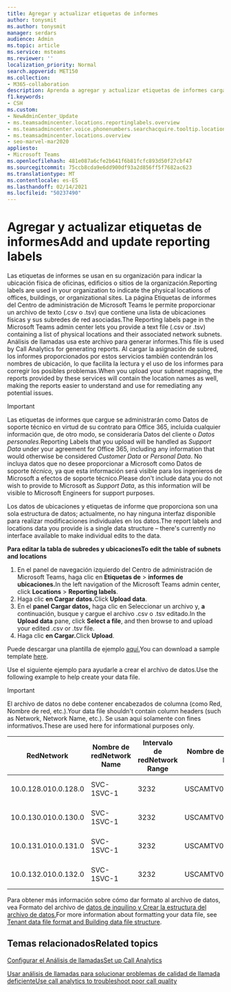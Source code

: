 ```yaml
---
title: Agregar y actualizar etiquetas de informes
author: tonysmit
ms.author: tonysmit
manager: serdars
audience: Admin
ms.topic: article
ms.service: msteams
ms.reviewer: ''
localization_priority: Normal
search.appverid: MET150
ms.collection:
- M365-collaboration
description: Aprenda a agregar y actualizar etiquetas de informes cargando un archivo de texto que contiene una lista de ubicaciones físicas y subredes asociadas.
f1.keywords:
- CSH
ms.custom:
- NewAdminCenter_Update
- ms.teamsadmincenter.locations.reportinglabels.overview
- ms.teamsadmincenter.voice.phonenumbers.searchacquire.tooltip.location
- ms.teamsadmincenter.locations.overview
- seo-marvel-mar2020
appliesto:
- Microsoft Teams
ms.openlocfilehash: 481e087a6cfe2b641f6b81fcfc893d50f27cbf47
ms.sourcegitcommit: 75ccb8cda9e6dd900df93a2d856ff5f7682ac623
ms.translationtype: MT
ms.contentlocale: es-ES
ms.lasthandoff: 02/14/2021
ms.locfileid: "50237490"
---
```

<a name="add-and-update-reporting-labels"></a><span data-ttu-id="63518-103">Agregar y actualizar etiquetas de informes</span><span class="sxs-lookup"><span data-stu-id="63518-103">Add and update reporting labels</span></span>
============================

<span data-ttu-id="63518-104">Las etiquetas de informes se usan en su organización para indicar la ubicación física de oficinas, edificios o sitios de la organización.</span><span class="sxs-lookup"><span data-stu-id="63518-104">Reporting labels are used in your organization to indicate the physical locations of offices, buildings, or organizational sites.</span></span> <span data-ttu-id="63518-105">La página Etiquetas de informes del Centro de administración de Microsoft Teams le permite proporcionar un archivo de texto (.csv o .tsv) que contiene una lista de ubicaciones físicas y sus subredes de red asociadas.</span><span class="sxs-lookup"><span data-stu-id="63518-105">The Reporting labels page in the Microsoft Teams admin center lets you provide a text file (.csv or .tsv) containing a list of physical locations and their associated network subnets.</span></span> <span data-ttu-id="63518-106">Análisis de llamadas usa este archivo para generar informes.</span><span class="sxs-lookup"><span data-stu-id="63518-106">This file is used by Call Analytics for generating reports.</span></span> <span data-ttu-id="63518-107">Al cargar la asignación de subred, los informes proporcionados por estos servicios también contendrán los nombres de ubicación, lo que facilita la lectura y el uso de los informes para corregir los posibles problemas.</span><span class="sxs-lookup"><span data-stu-id="63518-107">When you upload your subnet mapping, the reports provided by these services will contain the location names as well, making the reports easier to understand and use for remediating any potential issues.</span></span>

> [!IMPORTANT]
> <span data-ttu-id="63518-108">Las etiquetas de informes que  cargue se administrarán como Datos de soporte técnico en virtud  de su contrato para Office 365, incluida cualquier información que, de otro modo, se consideraría Datos del cliente o *Datos personales.*</span><span class="sxs-lookup"><span data-stu-id="63518-108">Reporting Labels that you upload will be handled as *Support Data* under your agreement for Office 365, including any information that would otherwise be considered *Customer Data* or *Personal Data*.</span></span> <span data-ttu-id="63518-109">No incluya datos que no desee proporcionar a Microsoft como Datos de soporte *técnico,* ya que esta información será visible para los ingenieros de Microsoft a efectos de soporte técnico.</span><span class="sxs-lookup"><span data-stu-id="63518-109">Please don't include data you do not wish to provide to Microsoft as *Support Data*, as this information will be visible to Microsoft Engineers for support purposes.</span></span>

<span data-ttu-id="63518-110">Los datos de ubicaciones y etiquetas de informe que proporciona son una sola estructura de datos; actualmente, no hay ninguna interfaz disponible para realizar modificaciones individuales en los datos.</span><span class="sxs-lookup"><span data-stu-id="63518-110">The report labels and locations data you provide is a single data structure – there's currently no interface available to make individual edits to the data.</span></span>

<span data-ttu-id="63518-111">**Para editar la tabla de subredes y ubicaciones**</span><span class="sxs-lookup"><span data-stu-id="63518-111">**To edit the table of subnets and locations**</span></span>

1. <span data-ttu-id="63518-112">En el panel de navegación izquierdo del Centro de administración de Microsoft Teams, haga clic en **Etiquetas de**  >  **informes de ubicaciones.**</span><span class="sxs-lookup"><span data-stu-id="63518-112">In the left navigation of the Microsoft Teams admin center, click **Locations** > **Reporting labels**.</span></span>
2. <span data-ttu-id="63518-113">Haga clic **en Cargar datos.**</span><span class="sxs-lookup"><span data-stu-id="63518-113">Click **Upload data**.</span></span>
3. <span data-ttu-id="63518-114">En el **panel Cargar datos,** haga clic en Seleccionar un archivo y, **a** continuación, busque y cargue el archivo .csv o .tsv editado.</span><span class="sxs-lookup"><span data-stu-id="63518-114">In the **Upload data** pane, click **Select a file**, and then browse to and upload your edited .csv or .tsv file.</span></span>
4. <span data-ttu-id="63518-115">Haga clic **en Cargar.**</span><span class="sxs-lookup"><span data-stu-id="63518-115">Click **Upload**.</span></span>

<span data-ttu-id="63518-116">Puede descargar una plantilla de ejemplo [aquí.](https://github.com/MicrosoftDocs/OfficeDocs-SkypeForBusiness/blob/live/Teams/downloads/locations-template.zip?raw=true)</span><span class="sxs-lookup"><span data-stu-id="63518-116">You can download a sample template [here](https://github.com/MicrosoftDocs/OfficeDocs-SkypeForBusiness/blob/live/Teams/downloads/locations-template.zip?raw=true).</span></span>

<span data-ttu-id="63518-117">Use el siguiente ejemplo para ayudarle a crear el archivo de datos.</span><span class="sxs-lookup"><span data-stu-id="63518-117">Use the following example to help create your data file.</span></span>

> [!IMPORTANT]
> <span data-ttu-id="63518-118">El archivo de datos no debe contener encabezados de columna (como Red, Nombre de red, etc.).</span><span class="sxs-lookup"><span data-stu-id="63518-118">Your data file shouldn't contain column headers (such as Network, Network Name, etc.).</span></span> <span data-ttu-id="63518-119">Se usan aquí solamente con fines informativos.</span><span class="sxs-lookup"><span data-stu-id="63518-119">These are used here for informational purposes only.</span></span> <br>

|<span data-ttu-id="63518-120">Red</span><span class="sxs-lookup"><span data-stu-id="63518-120">Network</span></span>|<span data-ttu-id="63518-121">Nombre de red</span><span class="sxs-lookup"><span data-stu-id="63518-121">Network Name</span></span>|<span data-ttu-id="63518-122">Intervalo de red</span><span class="sxs-lookup"><span data-stu-id="63518-122">Network Range</span></span>|<span data-ttu-id="63518-123">Nombre de edificio</span><span class="sxs-lookup"><span data-stu-id="63518-123">Building Name</span></span>|<span data-ttu-id="63518-124">Tipo de propiedad</span><span class="sxs-lookup"><span data-stu-id="63518-124">Ownership Type</span></span>|<span data-ttu-id="63518-125">Tipo de edificio</span><span class="sxs-lookup"><span data-stu-id="63518-125">Building Type</span></span>|<span data-ttu-id="63518-126">Tipo de oficina de edificio</span><span class="sxs-lookup"><span data-stu-id="63518-126">Building Office Type</span></span>|<span data-ttu-id="63518-127">Ciudad</span><span class="sxs-lookup"><span data-stu-id="63518-127">City</span></span>|<span data-ttu-id="63518-128">Código postal</span><span class="sxs-lookup"><span data-stu-id="63518-128">Zip Code</span></span>|<span data-ttu-id="63518-129">País</span><span class="sxs-lookup"><span data-stu-id="63518-129">Country</span></span>|<span data-ttu-id="63518-130">Estado</span><span class="sxs-lookup"><span data-stu-id="63518-130">State</span></span>|<span data-ttu-id="63518-131">Region</span><span class="sxs-lookup"><span data-stu-id="63518-131">Region</span></span>|<span data-ttu-id="63518-132">Inside Corp</span><span class="sxs-lookup"><span data-stu-id="63518-132">Inside Corp</span></span>|<span data-ttu-id="63518-133">Express Route</span><span class="sxs-lookup"><span data-stu-id="63518-133">Express Route</span></span>|
|-|-|-|-|-|-|-|-|-|-|-|-|-|-|
|<span data-ttu-id="63518-134">10.0.128.0</span><span class="sxs-lookup"><span data-stu-id="63518-134">10.0.128.0</span></span>    |<span data-ttu-id="63518-135">SVC-1</span><span class="sxs-lookup"><span data-stu-id="63518-135">SVC-1</span></span>|<span data-ttu-id="63518-136">32</span><span class="sxs-lookup"><span data-stu-id="63518-136">32</span></span>|<span data-ttu-id="63518-137">USCAMTV001</span><span class="sxs-lookup"><span data-stu-id="63518-137">USCAMTV001</span></span>|<span data-ttu-id="63518-138">Contoso Arrendar re&F</span><span class="sxs-lookup"><span data-stu-id="63518-138">Contoso Leased RE&F</span></span>|<span data-ttu-id="63518-139">Office</span><span class="sxs-lookup"><span data-stu-id="63518-139">Office</span></span>|<span data-ttu-id="63518-140">RE&F</span><span class="sxs-lookup"><span data-stu-id="63518-140">RE&F</span></span>|<span data-ttu-id="63518-141">Vista de montaña</span><span class="sxs-lookup"><span data-stu-id="63518-141">Mountain View</span></span>|<span data-ttu-id="63518-142">94043</span><span class="sxs-lookup"><span data-stu-id="63518-142">94043</span></span>|<span data-ttu-id="63518-143">EE. UU.</span><span class="sxs-lookup"><span data-stu-id="63518-143">US</span></span>|<span data-ttu-id="63518-144">CA</span><span class="sxs-lookup"><span data-stu-id="63518-144">CA</span></span>|<span data-ttu-id="63518-145">EE. UU.</span><span class="sxs-lookup"><span data-stu-id="63518-145">US</span></span>|<span data-ttu-id="63518-146">1</span><span class="sxs-lookup"><span data-stu-id="63518-146">1</span></span>|<span data-ttu-id="63518-147">1</span><span class="sxs-lookup"><span data-stu-id="63518-147">1</span></span>|
|<span data-ttu-id="63518-148">10.0.130.0</span><span class="sxs-lookup"><span data-stu-id="63518-148">10.0.130.0</span></span>    |<span data-ttu-id="63518-149">SVC-1</span><span class="sxs-lookup"><span data-stu-id="63518-149">SVC-1</span></span>|<span data-ttu-id="63518-150">32</span><span class="sxs-lookup"><span data-stu-id="63518-150">32</span></span>|<span data-ttu-id="63518-151">USCAMTV001</span><span class="sxs-lookup"><span data-stu-id="63518-151">USCAMTV001</span></span>|<span data-ttu-id="63518-152">Contoso Arrendar re&F</span><span class="sxs-lookup"><span data-stu-id="63518-152">Contoso Leased RE&F</span></span>|<span data-ttu-id="63518-153">Office</span><span class="sxs-lookup"><span data-stu-id="63518-153">Office</span></span>|<span data-ttu-id="63518-154">RE&F</span><span class="sxs-lookup"><span data-stu-id="63518-154">RE&F</span></span>|<span data-ttu-id="63518-155">Vista de montaña</span><span class="sxs-lookup"><span data-stu-id="63518-155">Mountain View</span></span>|<span data-ttu-id="63518-156">94043</span><span class="sxs-lookup"><span data-stu-id="63518-156">94043</span></span>|<span data-ttu-id="63518-157">EE. UU.</span><span class="sxs-lookup"><span data-stu-id="63518-157">US</span></span>|<span data-ttu-id="63518-158">CA</span><span class="sxs-lookup"><span data-stu-id="63518-158">CA</span></span>|<span data-ttu-id="63518-159">EE. UU.</span><span class="sxs-lookup"><span data-stu-id="63518-159">US</span></span>|<span data-ttu-id="63518-160">1</span><span class="sxs-lookup"><span data-stu-id="63518-160">1</span></span>|<span data-ttu-id="63518-161">1</span><span class="sxs-lookup"><span data-stu-id="63518-161">1</span></span>|
|<span data-ttu-id="63518-162">10.0.131.0</span><span class="sxs-lookup"><span data-stu-id="63518-162">10.0.131.0</span></span>    |<span data-ttu-id="63518-163">SVC-1</span><span class="sxs-lookup"><span data-stu-id="63518-163">SVC-1</span></span>|<span data-ttu-id="63518-164">32</span><span class="sxs-lookup"><span data-stu-id="63518-164">32</span></span>|<span data-ttu-id="63518-165">USCAMTV001</span><span class="sxs-lookup"><span data-stu-id="63518-165">USCAMTV001</span></span>|<span data-ttu-id="63518-166">Contoso Arrendar re&F</span><span class="sxs-lookup"><span data-stu-id="63518-166">Contoso Leased RE&F</span></span>|<span data-ttu-id="63518-167">Office</span><span class="sxs-lookup"><span data-stu-id="63518-167">Office</span></span>|<span data-ttu-id="63518-168">RE&F</span><span class="sxs-lookup"><span data-stu-id="63518-168">RE&F</span></span>|<span data-ttu-id="63518-169">Vista de montaña</span><span class="sxs-lookup"><span data-stu-id="63518-169">Mountain View</span></span>|<span data-ttu-id="63518-170">94043</span><span class="sxs-lookup"><span data-stu-id="63518-170">94043</span></span>|<span data-ttu-id="63518-171">EE. UU.</span><span class="sxs-lookup"><span data-stu-id="63518-171">US</span></span>|<span data-ttu-id="63518-172">CA</span><span class="sxs-lookup"><span data-stu-id="63518-172">CA</span></span>|<span data-ttu-id="63518-173">EE. UU.</span><span class="sxs-lookup"><span data-stu-id="63518-173">US</span></span>|<span data-ttu-id="63518-174">1</span><span class="sxs-lookup"><span data-stu-id="63518-174">1</span></span>|<span data-ttu-id="63518-175">1</span><span class="sxs-lookup"><span data-stu-id="63518-175">1</span></span>|
|<span data-ttu-id="63518-176">10.0.132.0</span><span class="sxs-lookup"><span data-stu-id="63518-176">10.0.132.0</span></span>    |<span data-ttu-id="63518-177">SVC-1</span><span class="sxs-lookup"><span data-stu-id="63518-177">SVC-1</span></span>|<span data-ttu-id="63518-178">32</span><span class="sxs-lookup"><span data-stu-id="63518-178">32</span></span>|<span data-ttu-id="63518-179">USCAMTV001</span><span class="sxs-lookup"><span data-stu-id="63518-179">USCAMTV001</span></span>|<span data-ttu-id="63518-180">Contoso Arrendar re&F</span><span class="sxs-lookup"><span data-stu-id="63518-180">Contoso Leased RE&F</span></span>|<span data-ttu-id="63518-181">Office</span><span class="sxs-lookup"><span data-stu-id="63518-181">Office</span></span>|<span data-ttu-id="63518-182">RE&F</span><span class="sxs-lookup"><span data-stu-id="63518-182">RE&F</span></span>|<span data-ttu-id="63518-183">Vista de montaña</span><span class="sxs-lookup"><span data-stu-id="63518-183">Mountain View</span></span>|<span data-ttu-id="63518-184">94043</span><span class="sxs-lookup"><span data-stu-id="63518-184">94043</span></span>|<span data-ttu-id="63518-185">EE. UU.</span><span class="sxs-lookup"><span data-stu-id="63518-185">US</span></span>|<span data-ttu-id="63518-186">CA</span><span class="sxs-lookup"><span data-stu-id="63518-186">CA</span></span>|<span data-ttu-id="63518-187">EE. UU.</span><span class="sxs-lookup"><span data-stu-id="63518-187">US</span></span>|<span data-ttu-id="63518-188">1</span><span class="sxs-lookup"><span data-stu-id="63518-188">1</span></span>|<span data-ttu-id="63518-189">1</span><span class="sxs-lookup"><span data-stu-id="63518-189">1</span></span>|

<span data-ttu-id="63518-190">Para obtener más información sobre cómo dar formato al archivo de datos, vea Formato del archivo de [datos de inquilino y Crear la estructura del archivo de datos.](CQD-upload-tenant-building-data.md#upload-building-data-file)</span><span class="sxs-lookup"><span data-stu-id="63518-190">For more information about formatting your data file, see [Tenant data file format and Building data file structure](CQD-upload-tenant-building-data.md#upload-building-data-file).</span></span>

## <a name="related-topics"></a><span data-ttu-id="63518-191">Temas relacionados</span><span class="sxs-lookup"><span data-stu-id="63518-191">Related topics</span></span>

[<span data-ttu-id="63518-192">Configurar el Análisis de llamadas</span><span class="sxs-lookup"><span data-stu-id="63518-192">Set up Call Analytics</span></span>](set-up-call-analytics.md)

[<span data-ttu-id="63518-193">Usar análisis de llamadas para solucionar problemas de calidad de llamada deficiente</span><span class="sxs-lookup"><span data-stu-id="63518-193">Use call analytics to troubleshoot poor call quality</span></span>](use-call-analytics-to-troubleshoot-poor-call-quality.md)
